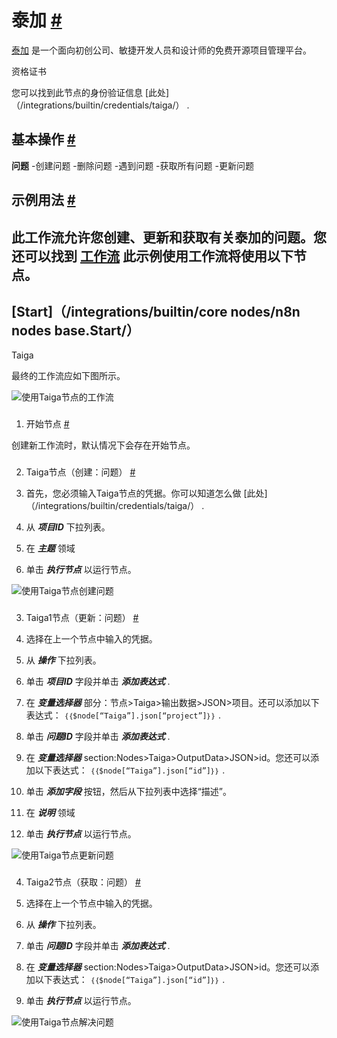 


 泰加
 [#](#taiga "永久链接")
=====================================



[泰加](https://www.taiga.io/) 
 是一个面向初创公司、敏捷开发人员和设计师的免费开源项目管理平台。
 




 资格证书
 



 您可以找到此节点的身份验证信息
 [此处]（/integrations/builtin/credentials/taiga/）
 .
 




 基本操作
 [#](#基本操作 "永久链接")
-----------------------------------------------------------



**问题**
 -创建问题
-删除问题
-遇到问题
-获取所有问题
-更新问题
 



 示例用法
 [#](#示例用法 "永久链接")
-----------------------------------------------------



 此工作流允许您创建、更新和获取有关泰加的问题。您还可以找到
 [工作流](https://n8n.io/workflows/685) 
 此示例使用工作流将使用以下节点。
-
 [Start]（/integrations/builtin/core nodes/n8n nodes base.Start/）
 -
 Taiga




 最终的工作流应如下图所示。
 



![使用Taiga节点的工作流](https://d33wubrfki0l68.cloudfront.net/ed03742f2862dca452cf8768e3c3beb74307d0f8/e3bda/_images/integrations/builtin/app-nodes/taiga/workflow.png)



### 
 1. 开始节点
 [#](#1-start-node "永久链接")



 创建新工作流时，默认情况下会存在开始节点。
 


### 
 2. Taiga节点（创建：问题）
 [#](#2-taiga-node-create-issue "永久链接")


1. 首先，您必须输入Taiga节点的凭据。你可以知道怎么做
 [此处]（/integrations/builtin/credentials/taiga/）
 .
2. 从
 ***项目ID***
 下拉列表。
3. 在
 ***主题***
 领域
4. 单击
 ***执行节点***
 以运行节点。



![使用Taiga节点创建问题](https://d33wubrfki0l68.cloudfront.net/a669ea259b12f2ad277b6261e7a43c2175e63410/96889/_images/integrations/builtin/app-nodes/taiga/taiga_node.png)



### 
 3. Taiga1节点（更新：问题）
 [#](#3-taiga1-node-update-eissue "永久链接")


1. 选择在上一个节点中输入的凭据。
2. 从
 ***操作***
 下拉列表。
3. 单击
 ***项目ID***
 字段并单击
 ***添加表达式***
 .
4. 在
 ***变量选择器***
 部分：节点>Taiga>输出数据>JSON>项目。还可以添加以下表达式：
 `｛｛$node[“Taiga”].json[“project”]｝｝`
 .
5. 单击
 ***问题ID***
 字段并单击
 ***添加表达式***
 .
6. 在
 ***变量选择器***
 section:Nodes>Taiga>OutputData>JSON>id。您还可以添加以下表达式：
 `｛｛$node[“Taiga”].json[“id”]｝｝`
 .
7. 单击
 ***添加字段***
 按钮，然后从下拉列表中选择“描述”。
8. 在
 ***说明***
 领域
9. 单击
 ***执行节点***
 以运行节点。



![使用Taiga节点更新问题](https://d33wubrfki0l68.cloudfront.net/9f5cef60ad8bd3d97fe5d96dae7298f7e99293ec/33bad/_images/integrations/builtin/app-nodes/taiga/taiga1_node.png)



### 
 4. Taiga2节点（获取：问题）
 [#](#4-taiga2-node-get-issue "永久链接")


1. 选择在上一个节点中输入的凭据。
2. 从
 ***操作***
 下拉列表。
3. 单击
 ***问题ID***
 字段并单击
 ***添加表达式***
 .
4. 在
 ***变量选择器***
 section:Nodes>Taiga>OutputData>JSON>id。您还可以添加以下表达式：
 `｛｛$node[“Taiga”].json[“id”]｝｝`
 .
5. 单击
 ***执行节点***
 以运行节点。



![使用Taiga节点解决问题](https://d33wubrfki0l68.cloudfront.net/bd2c082edca0df3034ecd887a538ffb4688be178/9f66f/_images/integrations/builtin/app-nodes/taiga/taiga2_node.png)





